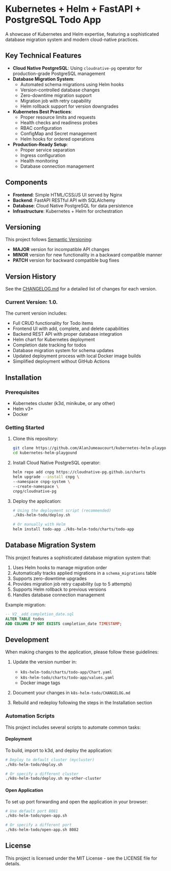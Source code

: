 # Kubernetes + Helm + FastAPI + PostgreSQL Todo App

A showcase of Kubernetes and Helm expertise, featuring a sophisticated database migration system and modern cloud-native practices.

## Key Technical Features

- **Cloud Native PostgreSQL**: Using `cloudnative-pg` operator for production-grade PostgreSQL management
- **Database Migration System**: 
  - Automated schema migrations using Helm hooks
  - Version-controlled database changes
  - Zero-downtime migration support
  - Migration job with retry capability
  - Helm rollback support for version downgrades
- **Kubernetes Best Practices**:
  - Proper resource limits and requests
  - Health checks and readiness probes
  - RBAC configuration
  - ConfigMap and Secret management
  - Helm hooks for ordered operations
- **Production-Ready Setup**:
  - Proper service separation
  - Ingress configuration
  - Health monitoring
  - Database connection management

## Components

- **Frontend**: Simple HTML/CSS/JS UI served by Nginx
- **Backend**: FastAPI RESTful API with SQLAlchemy
- **Database**: Cloud Native PostgreSQL for data persistence
- **Infrastructure**: Kubernetes + Helm for orchestration

## Versioning

This project follows [Semantic Versioning](https://semver.org/):

- **MAJOR** version for incompatible API changes
- **MINOR** version for new functionality in a backward compatible manner
- **PATCH** version for backward compatible bug fixes

## Version History

See the [CHANGELOG.md](k8s-helm-todo/CHANGELOG.md) for a detailed list of changes for each version.

### Current Version: 1.0.

The current version includes:
- Full CRUD functionality for Todo items
- Frontend UI with add, complete, and delete capabilities
- Backend REST API with proper database integration
- Helm chart for Kubernetes deployment
- Completion date tracking for todos
- Database migration system for schema updates
- Updated deployment process with local Docker image builds
- Simplified deployment without GitHub Actions

## Installation

### Prerequisites

- Kubernetes cluster (k3d, minikube, or any other)
- Helm v3+
- Docker

### Getting Started

1. Clone this repository:
   ```bash
   git clone https://github.com/AlanJumeaucourt/kubernetes-helm-playgound.git
   cd kubernetes-helm-playgound
   ```

2. Install Cloud Native PostgreSQL operator:
   ```bash
   helm repo add cnpg https://cloudnative-pg.github.io/charts
   helm upgrade --install cnpg \
   --namespace cnpg-system \
   --create-namespace \
   cnpg/cloudnative-pg
   ```

3. Deploy the application:
   ```bash
   # Using the deployment script (recommended)
   ./k8s-helm-todo/deploy.sh

   # Or manually with Helm
   helm install todo-app ./k8s-helm-todo/charts/todo-app
   ```

## Database Migration System

This project features a sophisticated database migration system that:

1. Uses Helm hooks to manage migration order
2. Automatically tracks applied migrations in a `schema_migrations` table
3. Supports zero-downtime upgrades
4. Provides migration job retry capability (up to 5 attempts)
5. Supports Helm rollback to previous versions
6. Handles database connection management

Example migration:
```sql
-- V2__add_completion_date.sql
ALTER TABLE todos 
ADD COLUMN IF NOT EXISTS completion_date TIMESTAMP;
```

## Development

When making changes to the application, please follow these guidelines:

1. Update the version number in:
   - `k8s-helm-todo/charts/todo-app/Chart.yaml`
   - `k8s-helm-todo/charts/todo-app/values.yaml`
   - Docker image tags

2. Document your changes in `k8s-helm-todo/CHANGELOG.md`

3. Rebuild and redeploy following the steps in the Installation section

### Automation Scripts

This project includes several scripts to automate common tasks:

#### Deployment

To build, import to k3d, and deploy the application:

```bash
# Deploy to default cluster (mycluster)
./k8s-helm-todo/deploy.sh

# Or specify a different cluster
./k8s-helm-todo/deploy.sh my-other-cluster
```

#### Open Application

To set up port forwarding and open the application in your browser:

```bash
# Use default port 8081
./k8s-helm-todo/open-app.sh

# Or specify a different port
./k8s-helm-todo/open-app.sh 8082
```

## License

This project is licensed under the MIT License - see the LICENSE file for details.
